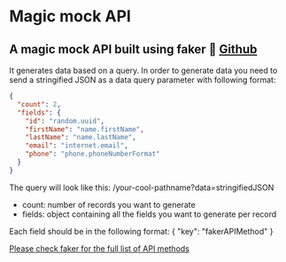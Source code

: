 # Magic mock API

## A magic mock API built using faker 🔮 [Github](https://github.com/jonatns/magic-mock-api)


It generates data based on a query. In order to generate data you need to send a stringified JSON as a data query parameter with following format:

```json
{
  "count": 2,
  "fields": {
    "id": "random.uuid",
    "firstName": "name.firstName",
    "lastName": "name.lastName",
    "email": "internet.email",
    "phone": "phone.phoneNumberFormat"
  }
}
```

The query will look like this: /your-cool-pathname?data=stringifiedJSON

* count: number of records you want to generate
* fields: object containing all the fields you want to generate per record

Each field should be in the following format: { "key": "fakerAPIMethod" }

[Please check faker for the full list of API methods](http://marak.github.io/faker.js "Faker")
